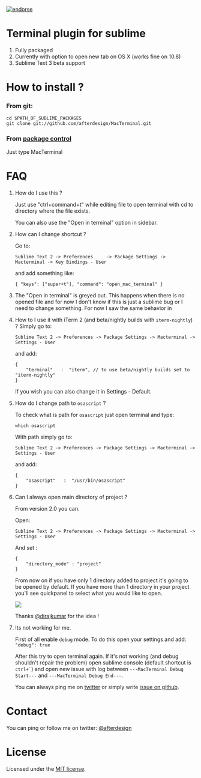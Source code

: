 [![endorse](https://api.coderwall.com/afterdesign/endorsecount.png)](https://coderwall.com/afterdesign)

# Terminal plugin for sublime

1. Fully packaged
2. Currently with option to open new tab on OS X (works fine on 10.8)
3. Sublime Text 3 beta support

# How to install ?
### From git:
```
cd $PATH_OF_SUBLIME_PACKAGES
git clone git://github.com/afterdesign/MacTerminal.git
```

### From [package control](http://wbond.net/sublime_packages/package_control)
Just type MacTerminal

# FAQ
1. How do I use this ?

    Just use "ctrl+command+t" while editing file to open terminal with cd to directory where the file exists.

    You can also use the "Open in terminal" option in sidebar.

2. How can I change shortcut ?

    Go to:

    ```
    Sublime Text 2 -> Preferences     -> Package Settings -> Macterminal -> Key Bindings - User
    ```
    and add something like:

    ```
    { "keys": ["super+t"], "command": "open_mac_terminal" }
    ```

3. The "Open in terminal" is greyed out.
    This happens when there is no opened file and for now I don't know if
    this is just a sublime bug or I need to change something.
        For now I saw the same behavior in

4. How to I use it with iTerm 2 (and beta/nightly builds with ``` iterm-nightly ```) ?
    Simply go to:

    ```
    Sublime Text 2 -> Preferences -> Package Settings -> Macterminal -> Settings - User
    ```

    and add:

    ```
    {
        "terminal"   :  "iterm", // to use beta/nightly builds set to "iterm-nightly"
    }
    ```

    If you wish you can also change it in Settings - Default.

5. How do I change path to ``` osascript ``` ?

    To check what is path for ``` osascript ``` just open terminal and type:

    ```
    which osascript
    ```

    With path simply go to:

    ```
    Sublime Text 2 -> Preferences -> Package Settings -> Macterminal -> Settings - User
    ```

    and add:

    ```
    {
        "osascript"   :  "/usr/bin/osascript"
    }
    ```

6. Can I always open main directory of project ?

    From version 2.0 you can.

    Open:
    ```
    Sublime Text 2 -> Preferences -> Package Settings -> Macterminal -> Settings - User
    ```

    And set :
    ```
    {
        "directory_mode" : "project"
    }
    ```

    From now on if you have only 1 directory added to project it's going to be opened by default.
    If you have more than 1 directory in your project you'll see quickpanel to select what you would like to open.

    ![](https://raw.github.com/afterdesign/MacTerminal/master/messages/macterminal_2.gif)

    Thanks [@dirajkumar](https://github.com/dirajkumar) for the idea !

7. Its not working for me.

    First of all enable ```debug``` mode. To do this open your settings and add:
    ``` "debug": true ```

    After this try to open terminal again. If it's not working (and debug shouldn't repair the problem)
    open sublime console (default shortcut is ``` ctrl+` ```) and open new issue with log
    between ```---MacTerminal Debug Start---``` and ```---MacTerminal Debug End---```.

    You can always ping me on [twitter](http://twitter.com/afterdeign) or
    simply write [issue on github](https://github.com/afterdesign/MacTerminal/issues).

# Contact

You can ping or follow me on twitter: [@afterdesign](http://twitter.com/afterdesign)

# License

Licensed under the [MIT license](http://opensource.org/licenses/MIT).
